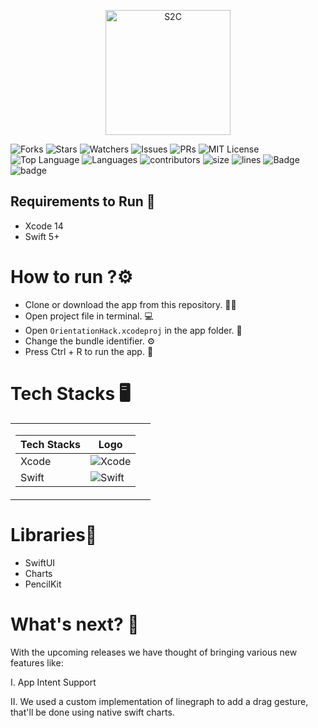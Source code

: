 <p align="center" width="100%" height="20%">
<img width="200" height="200" alt="S2C" src="https://user-images.githubusercontent.com/60341847/191977592-c36b4048-b2eb-4424-b103-57e1b30025e8.png"> 

</p>

![Forks](https://img.shields.io/github/forks/prabal4546/MLH-Orientation?style=social)
![Stars](https://img.shields.io/github/stars/prabal4546/MLH-Orientation?style=social) 
![Watchers](https://img.shields.io/github/watchers/prabal4546/MLH-Orientation?style=social) 
![Issues](https://img.shields.io/github/issues/prabal4546/MLH-Orientation) 
![PRs](https://img.shields.io/github/issues-pr-raw/prabal4546/MLH-Orientation) 
![MIT License](https://img.shields.io/github/license/prabal4546/MLH-Orientation) 
![Top Language](https://img.shields.io/github/languages/top/prabal4546/MLH-Orientation) 
![Languages](https://img.shields.io/github/languages/count/prabal4546/MLH-Orientation)
![contributors](https://img.shields.io/github/contributors-anon/prabal4546/MLH-Orientation)
![size](https://img.shields.io/github/languages/code-size/prabal4546/MLH-Orientation)
![lines](https://img.shields.io/tokei/lines/github/prabal4546/MLH-Orientation)
![Badge](https://img.shields.io/badge/Xcode-14.0-green)
![badge](https://img.shields.io/badge/Swift-5-red)

## Requirements to Run 🚩
- Xcode 14
- Swift 5+

# How to run ?⚙️

* Clone or download the app from this repository. 👩‍💻
* Open project file in terminal. 💻
* Open ```OrientationHack.xcodeproj``` in the app folder. 💾
* Change the bundle identifier. ⚙️
* Press Ctrl + R to run the app. 📲

# Tech Stacks 🖥

<table>
<tr><td>

| Tech Stacks | Logo |
| -- | -- |
| Xcode | ![Xcode](https://img.shields.io/badge/Xcode-007ACC?style=for-the-badge&logo=Xcode&logoColor=white) |
| Swift | ![Swift](https://img.shields.io/badge/swift-%23FA7343.svg?style=for-the-badge&logo=swift&logoColor=white) |

 </td><td> 
 
</td></tr> </table>
 
# Libraries📒
- SwiftUI
- Charts
- PencilKit

# What's next? 📱

With the upcoming releases we have thought of bringing various new features like:

I.   App Intent Support

II.  We used a custom implementation of linegraph to add a drag gesture, that'll be done using native swift charts. 

